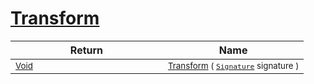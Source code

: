 # [Transform](./Normalize-100663636.md)



| Return | Name | 
| --- | --- | 
| <sub>[Void](https://docs.microsoft.com/en-us/dotnet/api/System.Void)</sub><img width=200/>| <sub>[Transform](./Normalize-100663636.md) ( [`Signature`](./../../Signature.md) signature )</sub>| <br>


